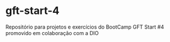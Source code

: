 # gft-start-4
Repositório para projetos e exercícios do BootCamp GFT Start #4 promovido em colaboração com a DIO
